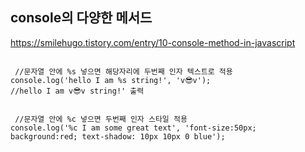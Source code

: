 ## console의 다양한 메서드

https://smilehugo.tistory.com/entry/10-console-method-in-javascript

```

 //문자열 안에 %s 넣으면 해당자리에 두번째 인자 텍스트로 적용
console.log('hello I am %s string!', 'v😎v');
//hello I am v😎v string!' 출력


 //문자열 안에 %c 넣으면 두번째 인자 스타일 적용
console.log('%c I am some great text', 'font-size:50px; background:red; text-shadow: 10px 10px 0 blue');

```
